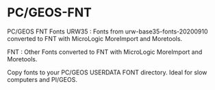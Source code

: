 # PC/GEOS-FNT
PC/GEOS FNT Fonts
URW35 : Fonts from urw-base35-fonts-20200910 converted to FNT with MicroLogic MoreImport and Moretools.

FNT : Other Fonts converted to FNT with MicroLogic MoreImport and Moretools.


Copy fonts to your PC/GEOS USERDATA FONT directory.
Ideal for slow computers and PI/GEOS.

